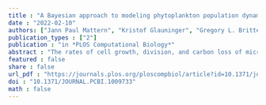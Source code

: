 ```yaml
---
title : "A Bayesian approach to modeling phytoplankton population dynamics from size distribution time series"
date : "2022-02-10"
authors: ["Jann Paul Mattern", "Kristof Glauninger", "Gregory L. Britten", "John R. Casey", "Sangwon Hyun", "Zhen Wu", "E. Virginia Armbrust", "Zaid Harchaoui", "François Ribalet"]
publication_types : ["2"]
publication : "in *PLOS Computational Biology*"
abstract : "The rates of cell growth, division, and carbon loss of microbial populations are key parameters for understanding how organisms interact with their environment and how they contribute to the carbon cycle. However, the invasive nature of current analytical methods has hindered efforts to reliably quantify these parameters. In recent years, size-structured matrix population models (MPMs) have gained popularity for estimating division rates of microbial populations by mechanistically describing changes in microbial cell size distributions over time. Motivated by the mechanistic structure of these models, we employ a Bayesian approach to extend size-structured MPMs to capture additional biological processes describing the dynamics of a marine phytoplankton population over the day-night cycle. Our Bayesian framework is able to take prior scientific knowledge into account and generate biologically interpretable results. Using data from an exponentially growing laboratory culture of the cyanobacterium Prochlorococcus, we isolate respiratory and exudative carbon losses as critical parameters for the modeling of their population dynamics. The results suggest that this modeling framework can provide deeper insights into microbial population dynamics provided by size distribution time-series data."
featured : false
share : false
url_pdf : "https://journals.plos.org/ploscompbiol/article?id=10.1371/journal.pcbi.1009733"
doi : "10.1371/JOURNAL.PCBI.1009733"
math : false
---
```

